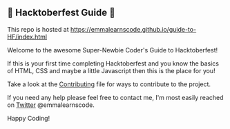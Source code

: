 ## 🎃 Hacktoberfest Guide 🎃  

This repo is hosted at https://emmalearnscode.github.io/guide-to-HF/index.html

Welcome to the awesome Super-Newbie Coder's Guide to Hacktoberfest!

If this is your first time completing Hacktoberfest and you know the basics of HTML, CSS and maybe a little Javascript then this is the place for you!

Take a look at the [Contributing](CONTRIBUTING.md) file for ways to contribute to the project.

If you need any help please feel free to contact me, I'm most easily reached on [Twitter](https://twitter.com/emmalearnscode) @emmalearnscode.

Happy Coding!
